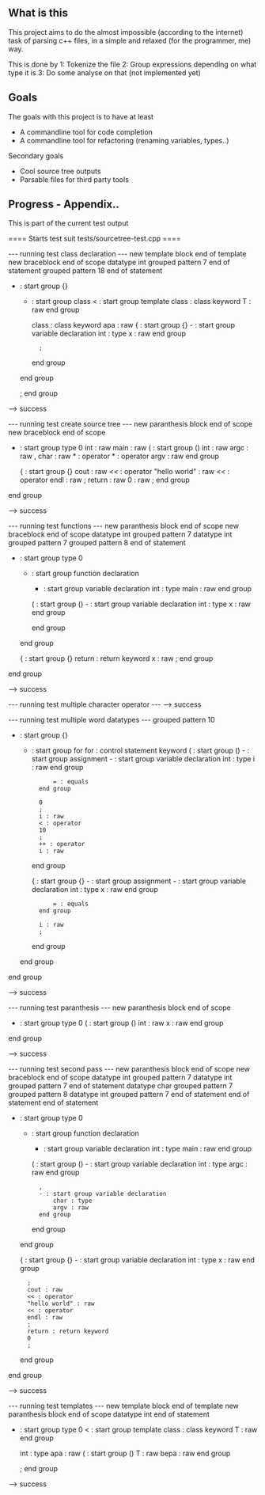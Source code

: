 What is this
-----------
This project aims to do the almost impossible (according to the internet) task of parsing c++ files, in a simple and relaxed (for the programmer, me) way.

This is done by
1: Tokenize the file
2: Group expressions depending on what type it is
3: Do some analyse on that (not implemented yet)


Goals
-------
The goals with this project is to have at least
* A commandline tool for code completion
* A commandline tool for refactoring (renaming variables, types..)

Secondary goals
* Cool source tree outputs
* Parsable files for third party tools


Progress - Appendix..
-----------

This is part of the current test output


==== Starts test suit tests/sourcetree-test.cpp ====


--- running test class declaration ---
new template block
end of template
new braceblock
end of scope
datatype int
grouped pattern 7
end of statement
grouped pattern 18
end of statement
- : start group {}
    - : start group class
        < : start group template
            class : class keyword
            T : raw
        end group

        class : class keyword
        apa : raw
        { : start group {}
            - : start group variable declaration
                int : type
                x : raw
            end group

            ;
        end group

    end group

    ;
end group

 --> success 

--- running test create source tree ---
new paranthesis block
end of scope
new braceblock
end of scope
- : start group type 0
    int : raw
    main : raw
    ( : start group ()
        int : raw
        argc : raw
        ,
        char : raw
        * : operator
        * : operator
        argv : raw
    end group

    { : start group {}
        cout : raw
        << : operator
        "hello world" : raw
        << : operator
        endl : raw
        ;
        return : raw
        0 : raw
        ;
    end group

end group

 --> success 

--- running test functions ---
new paranthesis block
end of scope
new braceblock
end of scope
datatype int
grouped pattern 7
datatype int
grouped pattern 7
grouped pattern 8
end of statement
- : start group type 0
    - : start group function declaration
        - : start group variable declaration
            int : type
            main : raw
        end group

        ( : start group ()
            - : start group variable declaration
                int : type
                x : raw
            end group

        end group

    end group

    { : start group {}
        return : return keyword
        x : raw
        ;
    end group

end group

 --> success 

--- running test multiple character operator ---
 --> success 

--- running test multiple word datatypes ---
grouped pattern 10
- : start group {}
    - : start group for
        for : control statement keyword
        ( : start group ()
            - : start group assignment
                - : start group variable declaration
                    int : type
                    i : raw
                end group

                = : equals
            end group

            0
            ;
            i : raw
            < : operator
            10
            ;
            ++ : operator
            i : raw
        end group

        { : start group {}
            - : start group assignment
                - : start group variable declaration
                    int : type
                    x : raw
                end group

                = : equals
            end group

            i : raw
            ;
        end group

    end group

end group

 --> success 

--- running test paranthesis ---
new paranthesis block
end of scope
- : start group type 0
    ( : start group ()
        int : raw
        x : raw
    end group

end group

 --> success 

--- running test second pass ---
new paranthesis block
end of scope
new braceblock
end of scope
datatype int
grouped pattern 7
datatype int
grouped pattern 7
end of statement
datatype char
grouped pattern 7
grouped pattern 8
datatype int
grouped pattern 7
end of statement
end of statement
end of statement
- : start group type 0
    - : start group function declaration
        - : start group variable declaration
            int : type
            main : raw
        end group

        ( : start group ()
            - : start group variable declaration
                int : type
                argc : raw
            end group

            ,
            - : start group variable declaration
                char : type
                argv : raw
            end group

        end group

    end group

    { : start group {}
        - : start group variable declaration
            int : type
            x : raw
        end group

        ;
        cout : raw
        << : operator
        "hello world" : raw
        << : operator
        endl : raw
        ;
        return : return keyword
        0
        ;
    end group

end group

 --> success 

--- running test templates ---
new template block
end of template
new paranthesis block
end of scope
datatype int
end of statement
- : start group type 0
    < : start group template
        class : class keyword
        T : raw
    end group

    int : type
    apa : raw
    ( : start group ()
        T : raw
        bepa : raw
    end group

    ;
end group

 --> success 


